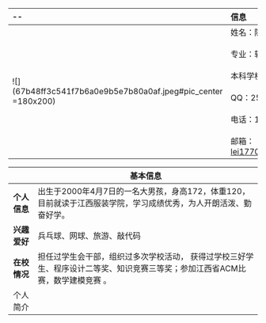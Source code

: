 --     | 信息
:--- | :-----
 ![](67b48ff3c541f7b6a0e9b5e7b80a0af.jpeg#pic_center =180x200)|姓名：陈磊  <br><br> 专业：软件工程<br><br> 本科学校：江西服装学院<br><br> QQ：2579632147<br><br> 电话：19979547408<br><br> 邮箱：lei17707050441@163.com
 
|| <center> 基本信息      |
|:-:| :----------|
|**个人信息**|出生于2000年4月7日的一名大男孩，身高172，体重120，目前就读于江西服装学院，学习成绩优秀，为人开朗活泼、勤奋好学。|
|**兴趣爱好**|兵乓球、网球、旅游、敲代码|
|**在校情况**|担任过学生会干部，组织过多次学校活动， 获得过学校三好学生、程序设计二等奖、知识竞赛三等奖；参加江西省ACM比赛，数学建模竞赛 。|
|个人简介|   |
